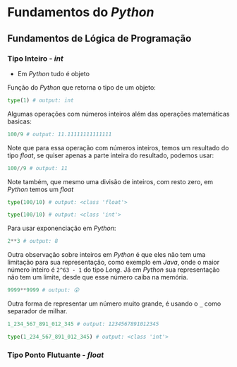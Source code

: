 # Fundamentos do _Python_

## Fundamentos de Lógica de Programação

### Tipo Inteiro - _int_

* Em _Python_ tudo é objeto

Função do _Python_ que retorna o tipo de um objeto:
```python
type(1) # output: int
```

Algumas operações com números inteiros além das operações matemáticas basicas:

```python
100/9 # output: 11.11111111111111
```
Note que para essa operação com números inteiros, temos um resultado do tipo _float_, se quiser apenas a parte inteira do resultado, podemos usar:

```python
100//9 # output: 11
```
Note também, que mesmo uma divisão de inteiros, com resto zero, em _Python_ temos um _float_

```python
type(100/10) # output: <class 'float'>
```

```python
type(100/10) # output: <class 'int'>
```

Para usar exponenciação em _Python_:

```python
2**3 # output: 8
```

Outra observação sobre inteiros em _Python_ é que eles não tem uma limitação para sua representação, como exemplo em _Java_, onde o maior número inteiro é `2^63 - 1` do tipo _Long_. Já em _Python_ sua representação não tem um limite, desde que esse número caiba na memória.

```python
9999**9999 # output: 😲
```

Outra forma de representar um número muito grande, é usando o `_` como separador de milhar.

```python
1_234_567_891_012_345 # output: 1234567891012345
```
```python
type(1_234_567_891_012_345) # output: <class 'int'>
```

### Tipo Ponto Flutuante - _float_